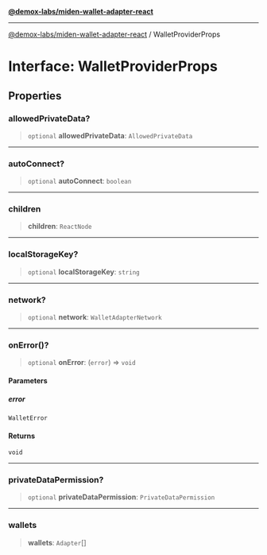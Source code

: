 [**@demox-labs/miden-wallet-adapter-react**](../README.md)

***

[@demox-labs/miden-wallet-adapter-react](../README.md) / WalletProviderProps

# Interface: WalletProviderProps

## Properties

### allowedPrivateData?

> `optional` **allowedPrivateData**: `AllowedPrivateData`

***

### autoConnect?

> `optional` **autoConnect**: `boolean`

***

### children

> **children**: `ReactNode`

***

### localStorageKey?

> `optional` **localStorageKey**: `string`

***

### network?

> `optional` **network**: `WalletAdapterNetwork`

***

### onError()?

> `optional` **onError**: (`error`) => `void`

#### Parameters

##### error

`WalletError`

#### Returns

`void`

***

### privateDataPermission?

> `optional` **privateDataPermission**: `PrivateDataPermission`

***

### wallets

> **wallets**: `Adapter`[]
